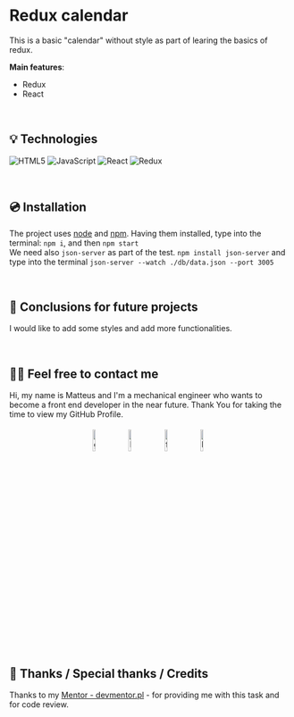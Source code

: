 # Redux calendar
This is a basic "calendar" without style as part of learing the basics of redux.

**Main features**:
- Redux
- React


&nbsp;
 
## 💡 Technologies
![HTML5](https://img.shields.io/badge/html5-%23E34F26.svg?style=for-the-badge&logo=html5&logoColor=white)
![JavaScript](https://img.shields.io/badge/javascript-%23323330.svg?style=for-the-badge&logo=javascript&logoColor=%23F7DF1E)
![React](https://img.shields.io/badge/react-%23323330.svg?style=for-the-badge&logo=react&logoColor=%23F7DF1E)
![Redux](https://img.shields.io/badge/redux-%23323330.svg?style=for-the-badge&logo=redux&logoColor=%23F7DF1E)


&nbsp;
 
## 💿 Installation

The project uses [node](https://nodejs.org/en/) and [npm](https://www.npmjs.com/). Having them installed, type into the terminal: `npm i`, and then `npm start`</br>
We need also `json-server` as part of the test. `npm install json-server` and type into the terminal `json-server --watch ./db/data.json --port 3005` </br>



&nbsp;
 

## 💭 Conclusions for future projects

I would like to add some styles and add more functionalities. 


&nbsp;

## 🙋‍♂️ Feel free to contact me
Hi, my name is Matteus and I'm a mechanical engineer who wants to become a front end developer in the near future. Thank You for taking the time to view my GitHub Profile.


<p align="center">
	<a href="https://github.com/mati99789"><img alt="github" width="10%" style="padding:5px" src="https://img.icons8.com/clouds/100/000000/github.png"/></a>
	<a href="https://www.linkedin.com/in/matteus-urbaniak-133001117/"><img alt="linkedin" width="10%" style="padding:5px" src="https://img.icons8.com/clouds/100/000000/linkedin.png"/></a>
	<a href="https://www.facebook.com/matteus.urbaniak/"><img alt="facebook" width="10%" style="padding:5px" src="https://img.icons8.com/clouds/100/000000/facebook-new.png"/></a>
    <a href="mailto:matteus.urbaniak@hotmail.com"><img alt="linkedin" width="10%" style="padding:5px" src="https://img.icons8.com/clouds/100/000000/email.png"/></a>
&nbsp;

## 👏 Thanks / Special thanks / Credits
Thanks to my [Mentor - devmentor.pl](https://devmentor.pl/) - for providing me with this task and for code review.
